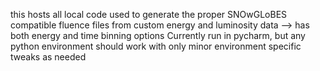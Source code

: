 this hosts all local code used to generate the proper SNOwGLoBES compatible fluence files from custom energy and luminosity data
--> has both energy and time binning options
Currently run in pycharm, but any python environment should work with only minor environment specific tweaks as needed
